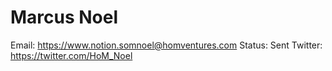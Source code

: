 # Marcus Noel

Email: https://www.notion.somnoel@homventures.com
Status: Sent
Twitter: https://twitter.com/HoM_Noel